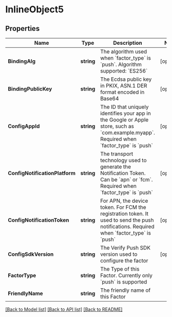 # InlineObject5

## Properties

Name | Type | Description | Notes
------------ | ------------- | ------------- | -------------
**BindingAlg** | **string** | The algorithm used when &#x60;factor_type&#x60; is &#x60;push&#x60;. Algorithm supported: &#x60;ES256&#x60; | [optional] 
**BindingPublicKey** | **string** | The Ecdsa public key in PKIX, ASN.1 DER format encoded in Base64 | [optional] 
**ConfigAppId** | **string** | The ID that uniquely identifies your app in the Google or Apple store, such as &#x60;com.example.myapp&#x60;. Required when &#x60;factor_type&#x60; is &#x60;push&#x60; | [optional] 
**ConfigNotificationPlatform** | **string** | The transport technology used to generate the Notification Token. Can be &#x60;apn&#x60; or &#x60;fcm&#x60;. Required when &#x60;factor_type&#x60; is &#x60;push&#x60; | [optional] 
**ConfigNotificationToken** | **string** | For APN, the device token. For FCM the registration token. It used to send the push notifications. Required when &#x60;factor_type&#x60; is &#x60;push&#x60; | [optional] 
**ConfigSdkVersion** | **string** | The Verify Push SDK version used to configure the factor | [optional] 
**FactorType** | **string** | The Type of this Factor. Currently only &#x60;push&#x60; is supported | 
**FriendlyName** | **string** | The friendly name of this Factor | 

[[Back to Model list]](../README.md#documentation-for-models) [[Back to API list]](../README.md#documentation-for-api-endpoints) [[Back to README]](../README.md)


